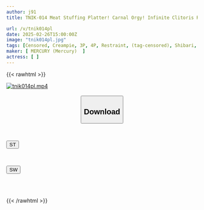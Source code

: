 ```yaml
---
author: j91
title: TNIK-014 Meat Stuffing Platter! Carnal Orgy! Infinite Clitoris Restraint Torture

url: /v/tnik014pl
date: 2025-02-26T15:00:00Z
image: "tnik014pl.jpg"
tags: [Censored, Creampie, 3P, 4P, Restraint, (tag-censored), Shibari, 4HR+	]
maker: [ MERCURY (Mercury)  ]
actress: [ ]
---
```



{{< rawhtml >}}

<div class="video" data-videoid="a2lLXOO6zRix7gr">
    <a href="javascript:;">
        <img src="/v/tnik014pl/tnik014pl.jpg" width="WIDTH" height="HEIGHT" alt="tnik014pl.mp4" loading="lazy">
    </a>
</div>

<script type="text/javascript" src="https://j91.asia/asset/on-demand-st.js"></script>

<br>
  <link rel="stylesheet" href="https://j91.asia/asset/bs5.css">
  
  <center>
  <button class="btn btn-primary" type="button" data-bs-toggle="collapse" data-bs-target=".multi-collapse" aria-expanded="false" aria-controls="multiCollapseExample1 multiCollapseExample2"><h2>Download</h2></button></center>
</p>
<div class="row">
  <div class="col">
    <div class="collapse multi-collapse" id="multiCollapseExample1">
      <div class="card card-body">
	      	      <br>
<div class="buttons">  
<p><a href="/v/tnik014pl/st.html" target="_blank"><button class="btn-hover color-3"><i class="fa fa-download"></i> ST</button></a></p></div>
    </div>
  </div>
</div>
  <div class="col">
    <div class="collapse multi-collapse" id="multiCollapseExample2">
      <div class="card card-body">
	      <br>
<div class="buttons">
<p><a href="/v/tnik014pl/sw.html" target="_blank"><button class="btn-hover color-2"><i class="fa fa-download"></i> SW</button></a></p></div>
<br><br>
      </div>
    </div>
  </div>
</div>

{{< /rawhtml >}}